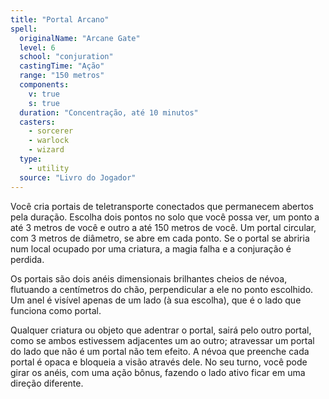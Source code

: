 ```yaml
---
title: "Portal Arcano"
spell:
  originalName: "Arcane Gate"
  level: 6
  school: "conjuration"
  castingTime: "Ação"
  range: "150 metros"
  components:
    v: true
    s: true
  duration: "Concentração, até 10 minutos"
  casters:
    - sorcerer
    - warlock
    - wizard
  type:
    - utility
  source: "Livro do Jogador"
---
```


Você cria portais de teletransporte conectados que permanecem abertos pela duração. Escolha dois pontos no solo que você possa ver, um ponto a até 3 metros de você e outro a até 150 metros de você. Um portal circular, com 3 metros de diâmetro, se abre em cada ponto. Se o portal se abriria num local ocupado por uma criatura, a magia falha e a conjuração é perdida.

Os portais são dois anéis dimensionais brilhantes cheios de névoa, flutuando a centímetros do chão, perpendicular a ele no ponto escolhido. Um anel é visível apenas de um lado (à sua escolha), que é o lado que funciona como portal.

Qualquer criatura ou objeto que adentrar o portal, sairá pelo outro portal, como se ambos estivessem adjacentes um ao outro; atravessar um portal do lado que não é um portal não tem efeito. A névoa que preenche cada portal é opaca e bloqueia a visão através dele. No seu turno, você pode girar os anéis, com uma ação bônus, fazendo o lado ativo ficar em uma direção diferente.
